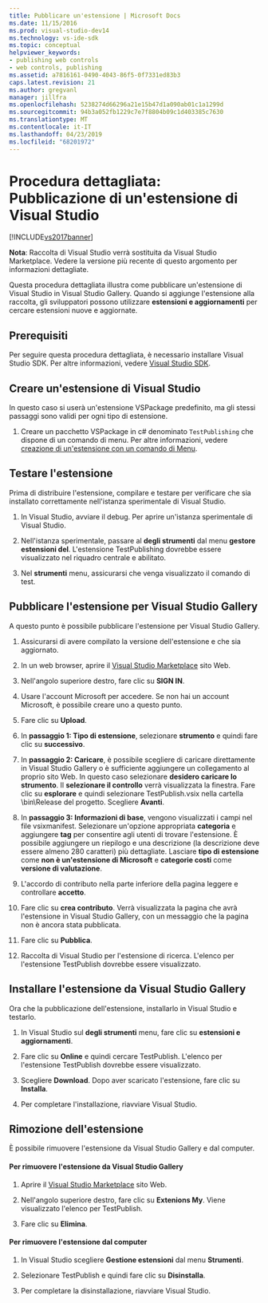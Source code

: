 ```yaml
---
title: Pubblicare un'estensione | Microsoft Docs
ms.date: 11/15/2016
ms.prod: visual-studio-dev14
ms.technology: vs-ide-sdk
ms.topic: conceptual
helpviewer_keywords:
- publishing web controls
- web controls, publishing
ms.assetid: a7816161-0490-4043-86f5-0f7331ed83b3
caps.latest.revision: 21
ms.author: gregvanl
manager: jillfra
ms.openlocfilehash: 5238274d66296a21e15b47d1a090ab01c1a1299d
ms.sourcegitcommit: 94b3a052fb1229c7e7f8804b09c1d403385c7630
ms.translationtype: MT
ms.contentlocale: it-IT
ms.lasthandoff: 04/23/2019
ms.locfileid: "68201972"
---
```

# <a name="walkthrough-publishing-a-visual-studio-extension"></a>Procedura dettagliata: Pubblicazione di un'estensione di Visual Studio
[!INCLUDE[vs2017banner](../includes/vs2017banner.md)]

**Nota**: Raccolta di Visual Studio verrà sostituita da Visual Studio Marketplace. Vedere la versione più recente di questo argomento per informazioni dettagliate.

Questa procedura dettagliata illustra come pubblicare un'estensione di Visual Studio in Visual Studio Gallery. Quando si aggiunge l'estensione alla raccolta, gli sviluppatori possono utilizzare **estensioni e aggiornamenti** per cercare estensioni nuove e aggiornate.

## <a name="prerequisites"></a>Prerequisiti
 Per seguire questa procedura dettagliata, è necessario installare Visual Studio SDK. Per altre informazioni, vedere [Visual Studio SDK](../extensibility/visual-studio-sdk.md).

## <a name="create-a-visual-studio-extension"></a>Creare un'estensione di Visual Studio
 In questo caso si userà un'estensione VSPackage predefinito, ma gli stessi passaggi sono validi per ogni tipo di estensione.

1. Creare un pacchetto VSPackage in c# denominato `TestPublishing` che dispone di un comando di menu. Per altre informazioni, vedere [creazione di un'estensione con un comando di Menu](../extensibility/creating-an-extension-with-a-menu-command.md).

## <a name="test-the-extension"></a>Testare l'estensione
 Prima di distribuire l'estensione, compilare e testare per verificare che sia installato correttamente nell'istanza sperimentale di Visual Studio.

1. In Visual Studio, avviare il debug. Per aprire un'istanza sperimentale di Visual Studio.

2. Nell'istanza sperimentale, passare al **degli strumenti** dal menu **gestore estensioni del**. L'estensione TestPublishing dovrebbe essere visualizzato nel riquadro centrale e abilitato.

3. Nel **strumenti** menu, assicurarsi che venga visualizzato il comando di test.

## <a name="publish-the-extension-to-the-visual-studio-gallery"></a>Pubblicare l'estensione per Visual Studio Gallery
 A questo punto è possibile pubblicare l'estensione per Visual Studio Gallery.

1. Assicurarsi di avere compilato la versione dell'estensione e che sia aggiornato.

2. In un web browser, aprire il [Visual Studio Marketplace](https://marketplace.visualstudio.com/) sito Web.

3. Nell'angolo superiore destro, fare clic su **SIGN IN**.

4. Usare l'account Microsoft per accedere. Se non hai un account Microsoft, è possibile creare uno a questo punto.

5. Fare clic su **Upload**.

6. In **passaggio 1: Tipo di estensione**, selezionare **strumento** e quindi fare clic su **successivo**.

7. In **passaggio 2: Caricare**, è possibile scegliere di caricare direttamente in Visual Studio Gallery o è sufficiente aggiungere un collegamento al proprio sito Web. In questo caso selezionare **desidero caricare lo strumento**. Il **selezionare il controllo** verrà visualizzata la finestra. Fare clic su **esplorare** e quindi selezionare TestPublish.vsix nella cartella \bin\Release del progetto. Scegliere **Avanti**.

8. In **passaggio 3: Informazioni di base**, vengono visualizzati i campi nel file vsixmanifest. Selezionare un'opzione appropriata **categoria** e aggiungere **tag** per consentire agli utenti di trovare l'estensione. È possibile aggiungere un riepilogo e una descrizione (la descrizione deve essere almeno 280 caratteri) più dettagliate. Lasciare **tipo di estensione** come **non è un'estensione di Microsoft** e **categorie costi** come **versione di valutazione**.

9. L'accordo di contributo nella parte inferiore della pagina leggere e controllare **accetto**.

10. Fare clic su **crea contributo**. Verrà visualizzata la pagina che avrà l'estensione in Visual Studio Gallery, con un messaggio che la pagina non è ancora stata pubblicata.

11. Fare clic su **Pubblica**.

12. Raccolta di Visual Studio per l'estensione di ricerca. L'elenco per l'estensione TestPublish dovrebbe essere visualizzato.

## <a name="install-the-extension-from-the-visual-studio-gallery"></a>Installare l'estensione da Visual Studio Gallery
 Ora che la pubblicazione dell'estensione, installarlo in Visual Studio e testarlo.

1. In Visual Studio sul **degli strumenti** menu, fare clic su **estensioni e aggiornamenti**.

2. Fare clic su **Online** e quindi cercare TestPublish. L'elenco per l'estensione TestPublish dovrebbe essere visualizzato.

3. Scegliere **Download**. Dopo aver scaricato l'estensione, fare clic su **Installa**.

4. Per completare l'installazione, riavviare Visual Studio.

## <a name="removing-the-extension"></a>Rimozione dell'estensione
 È possibile rimuovere l'estensione da Visual Studio Gallery e dal computer.

#### <a name="to-remove-the-extension-from-the-visual-studio-gallery"></a>Per rimuovere l'estensione da Visual Studio Gallery

1. Aprire il [Visual Studio Marketplace](https://marketplace.visualstudio.com/) sito Web.

2. Nell'angolo superiore destro, fare clic su **Extenions My**. Viene visualizzato l'elenco per TestPublish.

3. Fare clic su **Elimina**.

#### <a name="to-remove-the-extension-from-your-computer"></a>Per rimuovere l'estensione dal computer

1. In Visual Studio scegliere **Gestione estensioni** dal menu **Strumenti**.

2. Selezionare TestPublish e quindi fare clic su **Disinstalla**.

3. Per completare la disinstallazione, riavviare Visual Studio.
